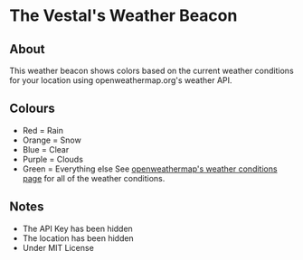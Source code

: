 # The Vestal's Weather Beacon
## About
This weather beacon shows colors based on the current weather conditions for your location using openweathermap.org's weather API.

## Colours
* Red = Rain
* Orange = Snow
* Blue = Clear
* Purple = Clouds
* Green = Everything else
See [openweathermap's weather conditions page](https://openweathermap.org/weather-conditions) for all of the weather conditions.

## Notes
* The API Key has been hidden
* The location has been hidden
* Under MIT License
